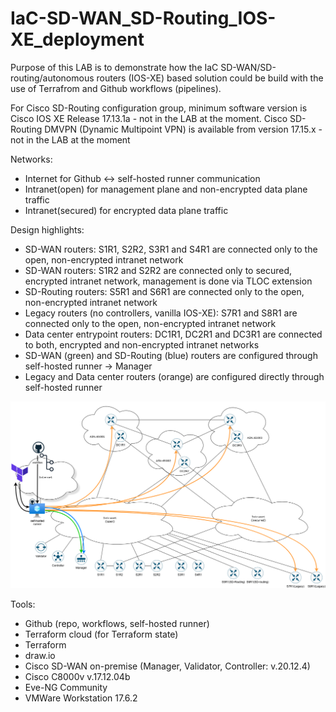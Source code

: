 # IaC-SD-WAN_SD-Routing_IOS-XE_deployment
Purpose of this LAB is to demonstrate how the IaC SD-WAN/SD-routing/autonomous routers (IOS-XE) based solution could be build with the use of Terrafrom and Github workflows (pipelines).

For Cisco SD-Routing configuration group, minimum software version is Cisco IOS XE Release 17.13.1a - not in the LAB at the moment.
Cisco SD-Routing DMVPN (Dynamic Multipoint VPN) is available from version 17.15.x - not in the LAB at the moment

Networks:
- Internet for Github <-> self-hosted runner communication
- Intranet(open) for management plane and non-encrypted data plane traffic
- Intranet(secured) for encrypted data plane traffic

Design highlights:
- SD-WAN routers: S1R1, S2R2, S3R1 and S4R1 are connected only to the open, non-encrypted intranet network
- SD-WAN routers: S1R2 and S2R2 are connected only to secured, encrypted intranet network, management is done via TLOC extension
- SD-Routing routers: S5R1 and S6R1 are connected only to the open, non-encrypted intranet network
- Legacy routers (no controllers, vanilla IOS-XE): S7R1 and S8R1 are connected only to the open, non-encrypted intranet network
- Data center entrypoint routers: DC1R1, DC2R1 and DC3R1 are connected to both, encrypted and non-encrypted intranet networks
- SD-WAN (green) and SD-Routing (blue) routers are configured through self-hosted runner -> Manager
- Legacy and Data center routers (orange) are configured directly through self-hosted runner

![alt text](drawings/lab_v11.png)  
  
<!--- 
![screenshot](drawings/lab_v01.png)
-->

Tools:
- Github (repo, workflows, self-hosted runner)
- Terraform cloud (for Terraform state)
- Terraform
- draw.io
- Cisco SD-WAN on-premise (Manager, Validator, Controller: v.20.12.4)
- Cisco C8000v v.17.12.04b
- Eve-NG Community
- VMWare Workstation 17.6.2
